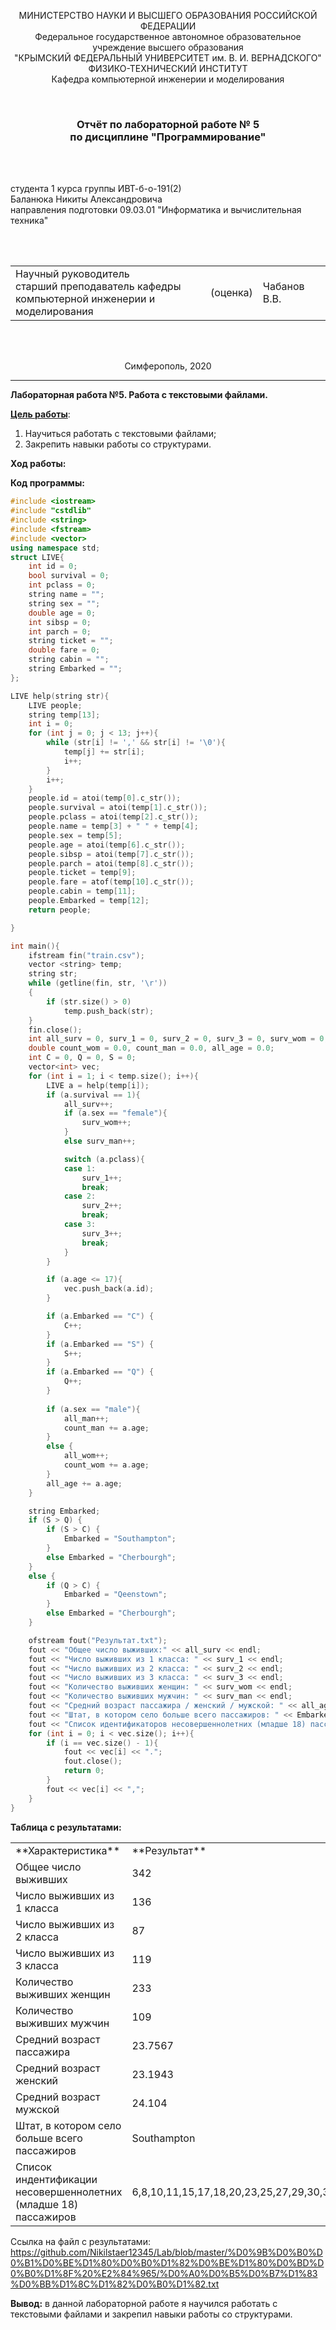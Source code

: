 <p align="center">МИНИСТЕРСТВО НАУКИ  И ВЫСШЕГО ОБРАЗОВАНИЯ РОССИЙСКОЙ ФЕДЕРАЦИИ<br>
Федеральное государственное автономное образовательное учреждение высшего образования<br>
"КРЫМСКИЙ ФЕДЕРАЛЬНЫЙ УНИВЕРСИТЕТ им. В. И. ВЕРНАДСКОГО"<br>
ФИЗИКО-ТЕХНИЧЕСКИЙ ИНСТИТУТ<br>
Кафедра компьютерной инженерии и моделирования</p>

<br>

<h3 align="center">Отчёт по лабораторной работе № 5<br> по дисциплине "Программирование"</h3>

<br><br>

<p>студента 1 курса группы ИВТ-б-о-191(2)<br>
Баланюка Никиты Александровича<br>
направления подготовки 09.03.01 "Информатика и вычислительная техника"</p>

<br><br>

<table>
<tr><td>Научный руководитель<br> старший преподаватель кафедры<br> компьютерной инженерии и моделирования</td>
<td>(оценка)</td>
<td>Чабанов В.В.</td>
</tr>
</table>

<br><br>

<p align="center">Симферополь, 2020</p>
<hr>



**Лабораторная работа №5. Работа с текстовыми файлами.**

**<u>Цель работы</u>**: 

1. Научиться работать с текстовыми файлами;
2. Закрепить навыки работы со структурами.

**Ход работы:**

**Код программы:** 

``` c++
#include <iostream>
#include "cstdlib"
#include <string>
#include <fstream>
#include <vector>
using namespace std;
struct LIVE{
	int id = 0;
	bool survival = 0;
	int pclass = 0;
	string name = "";
	string sex = "";
	double age = 0;
	int sibsp = 0;
	int parch = 0;
	string ticket = "";
	double fare = 0;
	string cabin = "";
	string Embarked = "";
};

LIVE help(string str){
	LIVE people;
	string temp[13];
	int i = 0;
	for (int j = 0; j < 13; j++){
		while (str[i] != ',' && str[i] != '\0'){
			temp[j] += str[i];
			i++;
		}
		i++;
	}
	people.id = atoi(temp[0].c_str());
	people.survival = atoi(temp[1].c_str());
	people.pclass = atoi(temp[2].c_str());
	people.name = temp[3] + " " + temp[4];
	people.sex = temp[5];
	people.age = atoi(temp[6].c_str());
	people.sibsp = atoi(temp[7].c_str());
	people.parch = atoi(temp[8].c_str());
	people.ticket = temp[9];
	people.fare = atof(temp[10].c_str());
	people.cabin = temp[11];
	people.Embarked = temp[12];
	return people;

}

int main(){
	ifstream fin("train.csv");
	vector <string> temp;
	string str;
	while (getline(fin, str, '\r'))
	{
		if (str.size() > 0)
			temp.push_back(str);
	}
	fin.close();
	int all_surv = 0, surv_1 = 0, surv_2 = 0, surv_3 = 0, surv_wom = 0, surv_man = 0, all_wom = 0, all_man = 0;
	double count_wom = 0.0, count_man = 0.0, all_age = 0.0;
	int C = 0, Q = 0, S = 0;
	vector<int> vec;
	for (int i = 1; i < temp.size(); i++){
		LIVE a = help(temp[i]);
		if (a.survival == 1){
			all_surv++;
			if (a.sex == "female"){
				surv_wom++;
			}
			else surv_man++;

			switch (a.pclass){
			case 1:
				surv_1++;
				break;
			case 2:
				surv_2++;
				break;
			case 3:
				surv_3++;
				break;
			}
		}

		if (a.age <= 17){
			vec.push_back(a.id);
		}

		if (a.Embarked == "C") {
			C++;
		}
		if (a.Embarked == "S") {
			S++;
		}
		if (a.Embarked == "Q") {
			Q++;
		}
		
		if (a.sex == "male"){
			all_man++;
			count_man += a.age;
		}
		else {
			all_wom++;
			count_wom += a.age;
		}
		all_age += a.age;
	}

	string Embarked;
	if (S > Q) {
		if (S > C) {
			Embarked = "Southampton"; 
		}
		else Embarked = "Cherbourgh";
	}
	else {
		if (Q > C) {
			Embarked = "Qeenstown";
		}
		else Embarked = "Cherbourgh";
	}

	ofstream fout("Результат.txt");
	fout << "Общее число выживших:" << all_surv << endl;
	fout << "Число выживших из 1 класса: " << surv_1 << endl;
	fout << "Число выживших из 2 класса: " << surv_2 << endl;
	fout << "Число выживших из 3 класса: " << surv_3 << endl;
	fout << "Количество выживших женщин: " << surv_wom << endl;
	fout << "Количество выживших мужчин: " << surv_man << endl;
	fout << "Средний возраст пассажира / женский / мужской: " << all_age / temp.size() << "/ "<< count_wom / all_wom << "/ "<< count_man / all_man << endl;
	fout << "Штат, в котором село больше всего пассажиров: " << Embarked << endl;
	fout << "Список идентификаторов несовершеннолетних (младше 18) пассажиров: ";
	for (int i = 0; i < vec.size(); i++){
		if (i == vec.size() - 1){
			fout << vec[i] << ".";
			fout.close();
			return 0;
		}
		fout << vec[i] << ",";
	}
}
```
**Таблица с результатами:**
<table> 
 <tr>
    <td> **Характеристика** </td>
    <td> **Результат** </td>
    </tr> 
<tr>
    <td> Общее число выживших </td>
    <td> 342 </td>
    </tr> 
	<tr>
    <td> Число выживших из 1 класса </td>
    <td> 136 </td>
    </tr> 
	<tr>
    <td> Число выживших из 2 класса </td>
    <td> 87 </td>
    </tr> 
	<tr>
    <td> Число выживших из 3 класса </td>
    <td> 119 </td>
    </tr> 
	<tr>
    <td> Количество выживших женщин </td>
    <td> 233 </td>
    </tr> 
	<tr>
    <td> Количество выживших мужчин </td>
    <td> 109 </td>
    </tr> 
	<tr>
    <td> Средний возраст пассажира </td>
    <td> 23.7567 </td>
    </tr> 
	<tr>
    <td> Средний возраст женский </td>
    <td> 23.1943 </td>
    </tr> 
	<tr>
    <td> Средний возраст мужской </td>
    <td> 24.104 </td>
    </tr> 
	<tr>
    <td> Штат, в котором село больше всего пассажиров </td>
    <td> Southampton </td>
    </tr> 
	<tr>
    <td> Список индентификации несовершеннолетних (младше 18) пассажиров </td>
    <td> 6,8,10,11,15,17,18,20,23,25,27,29,30,32,33,37,40,43,44,46,47,48,49,51,56,59,60,64,65,66,69,72,77,78,79,83,85,87,88,96,102,108,110,112,115,120,122,126,127,129,139,141,148,155,157,159,160,164,165,166,167,169,172,173,177,181,182,183,184,185,186,187,194,197,199,202,206,209,215,221,224,230,234,236,238,241,242,251,257,261,262,265,267,271,275,278,279,283,285,296,298,299,301,302,304,305,306,307,308,325,330,331,334,335,336,341,348,349,352,353,355,359,360,365,368,369,375,376,382,385,387,389,390,408,410,411,412,414,416,420,421,426,429,432,434,436,445,446,447,449,452,455,458,460,465,467,469,470,471,476,480,481,482,486,490,491,496,498,501,503,505,508,512,518,523,525,528,531,532,533,534,536,539,542,543,548,550,551,553,558,561,564,565,569,574,575,579,585,590,594,597,599,602,603,612,613,614,619,630,634,635,640,643,644,645,649,651,654,657,668,670,675,681,684,687,690,692,693,698,710,712,719,721,722,728,732,733,739,740,741,747,751,752,756,761,765,767,769,774,777,778,779,781,782,784,788,789,791,792,793,794,803,804,814,816,820,825,826,827,828,829,831,832,833,838,840,842,845,847,850,851,853,854,860,864,869,870,876,879,889 </td>
    </tr> 
	</table>
	
Ссылка на файл с результатами: https://github.com/Nikilstaer12345/Lab/blob/master/%D0%9B%D0%B0%D0%B1%D0%BE%D1%80%D0%B0%D1%82%D0%BE%D1%80%D0%BD%D0%B0%D1%8F%20%E2%84%965/%D0%A0%D0%B5%D0%B7%D1%83%D0%BB%D1%8C%D1%82%D0%B0%D1%82.txt

**Вывод:** в данной лабораторной работе я научился работать с текстовыми файлами и закрепил навыки работы со структурами.
